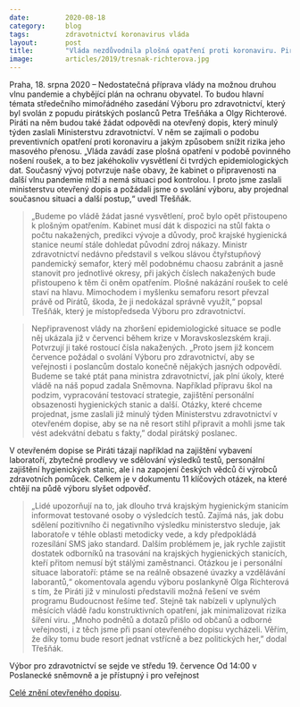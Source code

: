 ```yaml
---
date:         2020-08-18
category:     blog
tags:         zdravotnictví koronavirus vláda
layout:       post
title:        "Vláda nezdůvodnila plošná opatření proti koronaviru. Piráti svolali Výbor pro zdravotnictví, ministerstva žádají o jasný plán prevence"
image:        articles/2019/tresnak-richterova.jpg
--- 
```



 

Praha, 18. srpna 2020 – Nedostatečná příprava vlády na možnou druhou vlnu pandemie a chybějící plán na ochranu obyvatel. To budou hlavní témata středečního mimořádného zasedání Výboru pro zdravotnictví, který byl svolán z popudu pirátských poslanců Petra Třešňáka a Olgy Richterové. Piráti na něm budou také žádat odpovědi na otevřený dopis, který minulý týden zaslali Ministerstvu zdravotnictví. V něm se zajímali o podobu preventivních opatření proti koronaviru a jakým způsobem snížit rizika jeho masového přenosu. „Vláda zavádí zase plošná opatření v podobě povinného nošení roušek, a to bez jakéhokoliv vysvětlení či tvrdých epidemiologických dat. Současný vývoj potvrzuje naše obavy, že kabinet o připravenosti na další vlnu pandemie mlží a nemá situaci pod kontrolou. I proto jsme zaslali ministerstvu otevřený dopis a požádali jsme o svolání výboru, aby projednal současnou situaci a další postup,“ uvedl Třešňák.

> „Budeme po vládě žádat jasné vysvětlení, proč bylo opět přistoupeno k plošným opatřením. Kabinet musí dát k dispozici na stůl fakta o počtu nakažených, predikci vývoje a důvody, proč krajské hygienická stanice neumí stále dohledat původní zdroj nákazy. Ministr zdravotnictví nedávno představil s velkou slávou čtyřstupňový pandemický semafor, který měl podobnému chaosu zabránit a jasně stanovit pro jednotlivé okresy, při jakých číslech nakažených bude přistoupeno k těm či oněm opatřením. Plošné nakázání roušek to celé staví na hlavu. Mimochodem i myšlenku semaforu resort převzal právě od Pirátů, škoda, že ji nedokázal správně využít,“ popsal Třešňák, který je místopředseda Výboru pro zdravotnictví.

> Nepřipravenost vlády na zhoršení epidemiologické situace se podle něj ukázala již v červenci během krize v Moravskoslezském kraji. Potvrzují ji také rostoucí čísla nakažených. „Proto jsem již koncem července požádal o svolání Výboru pro zdravotnictví, aby se veřejnosti i poslancům dostalo konečně nějakých jasných odpovědí. Budeme se také ptát pana ministra zdravotnictví, jak plní úkoly, které vládě na náš popud zadala Sněmovna. Například přípravu škol na podzim, vypracování testovací strategie, zajištění personální obsazenosti hygienických stanic a další. Otázky, které chceme projednat, jsme zaslali již minulý týden Ministerstvu zdravotnictví v otevřeném dopise, aby se na ně resort stihl připravit a mohli jsme tak vést adekvátní debatu s fakty,” dodal pirátský poslanec.

V otevřeném dopise se Piráti tázají například na zajištění vybavení laboratoří, zbytečné prodlevy ve sdělování výsledků testů, personální zajištění hygienických stanic, ale i na zapojení českých vědců či výrobců zdravotních pomůcek. Celkem je v dokumentu 11 klíčových otázek, na které chtějí na půdě výboru slyšet odpověď.

> „Lidé upozorňují na to, jak dlouho trvá krajským hygienickým stanicím informovat testované osoby o výsledcích testů. Zajímá nás, jak dobu sdělení pozitivního či negativního výsledku ministerstvo sleduje, jak laboratoře v téhle oblasti metodicky vede, a kdy předpokládá rozesílání SMS jako standard. Dalším problémem je, jak rychle zajistit dostatek odborníků na trasování na krajských hygienických stanicích, kteří přitom nemusí být stálými zaměstnanci. Otázkou je i personální situace laboratoří: ptáme se na reálně obsazené úvazky a vzdělávání laborantů,“ okomentovala agendu výboru poslankyně Olga Richterová s tím, že Piráti již v minulosti představili možná řešení ve svém programu Budoucnost řešíme teď. Stejně tak nabízeli v uplynulých měsících vládě řadu konstruktivních opatření, jak minimalizovat rizika šíření viru. „Mnoho podnětů a dotazů přišlo od občanů a odborné veřejnosti, i z těch jsme při psaní otevřeného dopisu vycházeli. Věřím, že díky tomu bude resort jednat vstřícně a bez politických her,” dodal Třešňák.

Výbor pro zdravotnictví se sejde ve středu 19. července Od 14:00 v Poslanecké sněmovně a je přístupný i pro veřejnost

 

[Celé znění otevřeného dopisu](https://pirati.cz/assets/pdf/Otevřený-dopis-_-MZD-1.pdf).
